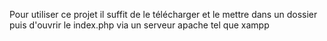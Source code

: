 Pour utiliser ce projet il suffit de le télécharger et le mettre dans un dossier puis d'ouvrir le index.php via un serveur apache tel que xampp
